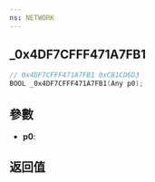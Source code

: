 ```yaml
---
ns: NETWORK
---
```

## _0x4DF7CFFF471A7FB1

```c
// 0x4DF7CFFF471A7FB1 0xCB1CD6D3
BOOL _0x4DF7CFFF471A7FB1(Any p0);
```


## 參數
* **p0**: 

## 返回值
